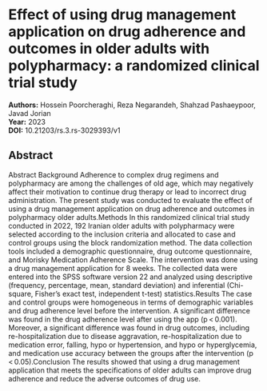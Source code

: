# Effect of using drug management application on drug adherence and outcomes in older adults with polypharmacy: a randomized clinical trial study

**Authors:** Hossein Poorcheraghi, Reza Negarandeh, Shahzad Pashaeypoor, Javad Jorian  
**Year:** 2023  
**DOI:** 10.21203/rs.3.rs-3029393/v1  

## Abstract
Abstract        Background Adherence to complex drug regimens and polypharmacy are among the challenges of old age, which may negatively affect their motivation to continue drug therapy or lead to incorrect drug administration. The present study was conducted to evaluate the effect of using a drug management application on drug adherence and outcomes in polypharmacy older adults.Methods In this randomized clinical trial study conducted in 2022, 192 Iranian older adults with polypharmacy were selected according to the inclusion criteria and allocated to case and control groups using the block randomization method. The data collection tools included a demographic questionnaire, drug outcome questionnaire, and Morisky Medication Adherence Scale. The intervention was done using a drug management application for 8 weeks. The collected data were entered into the SPSS software version 22 and analyzed using descriptive (frequency, percentage, mean, standard deviation) and inferential (Chi-square, Fisher’s exact test, independent t-test) statistics.Results The case and control groups were homogeneous in terms of demographic variables and drug adherence level before the intervention. A significant difference was found in the drug adherence level after using the app (p < 0.001). Moreover, a significant difference was found in drug outcomes, including re-hospitalization due to disease aggravation, re-hospitalization due to medication error, falling, hypo or hypertension, and hypo or hyperglycemia, and medication use accuracy between the groups after the intervention (p < 0.05).Conclusion The results showed that using a drug management application that meets the specifications of older adults can improve drug adherence and reduce the adverse outcomes of drug use.

